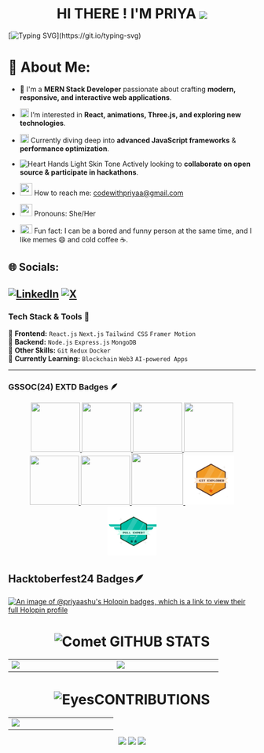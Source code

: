 <h1 align="center">HI THERE ! I'M PRIYA
<img src="https://media1.giphy.com/media/dNgK7Ws7y176U/giphy.webp?cid=ecf05e47dopoa3mhnbzc864xt44df8i4by8hjn0ohycze5gr&ep=v1_gifs_search&rid=giphy.webp&ct=g" width="50" align="center"></h1>  


[![Typing SVG](https://readme-typing-svg.demolab.com?font=Comfortaa&size=100&pause=1000&color=fd5c63&center=true&vCenter=true&width=2000&height=200&lines=UPGRADING+DAY+BY+DAY;MERN+STACK+DEVELOPER;OPEN+SOURCE+CONTRIBUTOR;)](https://git.io/typing-svg)

<h3 align="start"></h3>

# 💫 About Me: 
- 🔭 I'm a **MERN Stack Developer** passionate about crafting **modern, responsive, and interactive web applications**.
- <img src="https://media4.giphy.com/media/l0MYuxp3Rjlrka8mY/200.webp?cid=790b76115esq03inj9skqdxeo4sqqlhkuuqgyswvnfftaaqz&ep=v1_gifs_search&rid=200.webp&ct=g" width='18px' height='18px'> I’m interested in **React, animations, Three.js, and exploring new technologies**. 
- <img src="https://media2.giphy.com/media/PApW98sUsCNU3owAMg/giphy.webp?cid=790b7611zesvc575x2ottodr7glkd95czz1xljh6i2lz8gud&ep=v1_gifs_search&rid=giphy.webp&ct=g " width='18px' height='18px'> Currently diving deep into **advanced JavaScript frameworks** & **performance optimization**.  
- <img src="https://raw.githubusercontent.com/Tarikul-Islam-Anik/Animated-Fluent-Emojis/master/Emojis/Hand%20gestures/Heart%20Hands%20Light%20Skin%20Tone.png" alt="Heart Hands Light Skin Tone" width="25" height="25" /> Actively looking to **collaborate on open source & participate in hackathons**.  
- [<img src="https://media4.giphy.com/media/aOften89vRbG/giphy.webp?cid=790b7611b8u15z3v5x6n9xu5yjax6f1v59zaz05qtt68w3xw&ep=v1_gifs_search&rid=giphy.webp&ct=g" width="25px" height="25" >](codewithpriyaa@gmail.com) How to reach me: codewithpriyaa@gmail.com

- <img src ="https://media3.giphy.com/media/v1.Y2lkPTc5MGI3NjExZXh3ZDNiMTA0MjJnZm85MXpudXQwemRuMGh0bWl1MWFhaXM4am5tciZlcD12MV9naWZzX3NlYXJjaCZjdD1n/kaq6GnxDlJaBq/giphy.webp" width='25px' height='25px'> Pronouns: She/Her
- <img src='https://media2.giphy.com/media/v1.Y2lkPTc5MGI3NjExa2I5OGpkb2hpZ25qNnhyaTc2YjZpc3A1dmxtZGprMnI0Z2J2OTlodiZlcD12MV9naWZzX3NlYXJjaCZjdD1n/Fu3OjBQiCs3s0ZuLY3/giphy.webp' width='25px' height='18px'> Fun fact: I can be a bored  and funny person at the same time, and I like memes 😄 and cold coffee ☕️.
## 🌐 Socials:
[![LinkedIn](https://img.shields.io/badge/LinkedIn-%230077B5.svg?logo=linkedin&logoColor=white)](https://www.linkedin.com/in/priyaashu)
[![X](https://img.shields.io/badge/X-%230077B5.svg?logo=twitter&logoColor=black)](https://x.com/priyaashu640132)
---
### **Tech Stack & Tools**  🚀
🔹 **Frontend:** `React.js` `Next.js` `Tailwind CSS` `Framer Motion`  
🔹 **Backend:** `Node.js` `Express.js` `MongoDB`  
🔹 **Other Skills:** `Git` `Redux` `Docker`  
🔹 **Currently Learning:** `Blockchain` `Web3` `AI-powered Apps`  

---


### GSSOC(24) EXTD Badges 🪶
<div style='display:flex; align-items:center; gap: 10px;' align='center'><a href="https://gssoc.girlscript.tech/leaderboard">
<img src="https://raw.githubusercontent.com/GSSoC24/Postman-Challenge/main/docs/assets/Postman%20White.png" width="100px" height="100px" />
  <img src="https://raw.githubusercontent.com/GSSoC24/Postman-Challenge/main/docs/assets/1.png" width="100px" height="100px" />
  <img src="https://raw.githubusercontent.com/GSSoC24/Postman-Challenge/main/docs/assets/2.png" width="100px" height="100px" />
  <img src="https://raw.githubusercontent.com/GSSoC24/Postman-Challenge/main/docs/assets/3.png" width="100px" height="100px" />
  <img src="https://raw.githubusercontent.com/GSSoC24/Postman-Challenge/main/docs/assets/4.png" width="100px" height="100px" />
  <img src="https://raw.githubusercontent.com/GSSoC24/Postman-Challenge/main/docs/assets/5.png" width="100px" height="100px" />
  <img src="https://raw.githubusercontent.com/GSSoC24/Postman-Challenge/main/docs/assets/6.png" width="105px" height="105px" />
  <img src="https://raw.githubusercontent.com/GSSoC24/Contributor/refs/heads/main/assets/Git%20Explorer.png" width="100px" height="100px" />
  <img src="https://raw.githubusercontent.com/GSSoC24/Contributor/refs/heads/main/assets/Pull%20Expert.png" width="100px" height="100px" /></a>
</div>
</details>
  
## Hacktoberfest24 Badges🪶

 [![An image of @priyaashu's Holopin badges, which is a link to view their full Holopin profile](https://holopin.me/priyaashu)](https://holopin.io/@priyaashu)










<div align="center" >
<h1> <img src="https://raw.githubusercontent.com/Tarikul-Islam-Anik/Animated-Fluent-Emojis/master/Emojis/Travel%20and%20places/Comet.png" alt="Comet" width="60" height="60" /> GITHUB STATS</h1>
 </div>
 
 <div>
 <table align="center">
  <tr>
    <td align="center">
      <img src="https://github-readme-streak-stats.herokuapp.com/?user=priyashuu&theme=dark&hide_border=false" height="140px"  style="min-width: 200px">
    </td>
    <td align="center">
       <img src="https://github-readme-stats.vercel.app/api?username=priyashuu&theme=dark&hide_border=false&include_all_commits=false&count_private=false" height="140px"  style="min-width: 200px" > 
    </td>
    
  </tr>
</table>     
</div>


<div align="center" >
<h1> <img src="https://raw.githubusercontent.com/Tarikul-Islam-Anik/Animated-Fluent-Emojis/master/Emojis/Hand%20gestures/Eyes.png" alt="Eyes" width="60" height="60" />CONTRIBUTIONS</h1>
 </div>
 <table align="center">
  <tr>
    <td align="center">
     <img src="https://github-readme-stats.vercel.app/api/top-langs/?username=priyashuu&theme=dark&hide_border=false&include_all_commits=false&count_private=false&layout=compact"  style="min-width: 200px">
    </td>
  
     
  </tr>
</table> 
<p align="center">
  <img src="https://img.shields.io/github/followers/priyashuu?label=Followers&style=social">
  <img src="https://img.shields.io/github/stars/priyashuu?label=Stars&style=social">
  <img src="https://komarev.com/ghpvc/?username=priyashuu&color=blue&style=flat-square">
</p>

 

